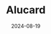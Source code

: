 ---
title: Alucard
caption: A piece made as part of the "100 day challenge" with Affinity 2.
img: $assets/gallery/alucard.png
date: 2024-08-19
showcase: true
color: "#000000"
---